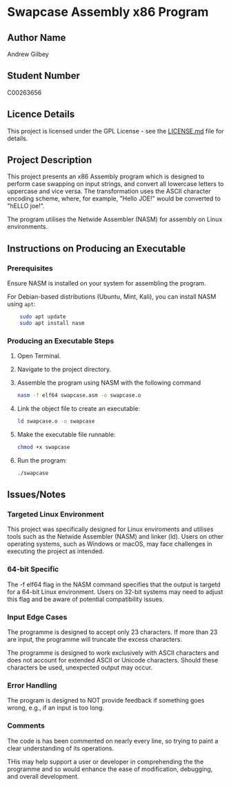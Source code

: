 # Swapcase Assembly x86 Program

## Author Name

Andrew Gilbey

## Student Number

C00263656

## Licence Details

This project is licensed under the GPL License - see the [LICENSE.md](LICENSE) file for details.

## Project Description

This project presents an x86 Assembly program which is designed to perform case swapping on input strings, and convert all lowercase letters to uppercase and vice versa. The transformation uses the ASCII character encoding scheme, where, for example, "Hello JOE!" would be converted to "hELLO joe!".

The program utilises the Netwide Assembler (NASM) for assembly on Linux environments. 

## Instructions on Producing an Executable

### Prerequisites

Ensure NASM is installed on your system for assembling the program. 

For Debian-based distributions (Ubuntu, Mint, Kali),  you can install NASM using `apt`:

```bash
    sudo apt update
    sudo apt install nasm
```

### Producing an Executable Steps

1. Open Terminal.
2. Navigate to the project directory.
3. Assemble the program using NASM with the following command 

    ```bash
    nasm -f elf64 swapcase.asm -o swapcase.o
    ```

4. Link the object file to create an executable:

    ```bash
    ld swapcase.o -o swapcase
    ```

5. Make the executable file runnable:

    ```bash
    chmod +x swapcase
    ```

6. Run the program:

    ```bash
    ./swapcase
    ```

## Issues/Notes
### Targeted Linux Environment
This project was specifically designed for Linux enviroments and utilises tools such as the Netwide Assembler (NASM) and linker (ld). Users on other operating systems, such as Windows or macOS, may 
face challenges in executing the project as intended. 

### 64-bit Specific
The -f elf64 flag in the NASM command specifies that the output is targetd for a 64-bit Linux environment. Users on 32-bit systems may need to adjust this flag and be aware of potential compatibility issues.

### Input Edge Cases
The programme is designed to accept only 23 characters. If more than 23 are input, the programme will truncate the excess characters.

The programme is designed to work exclusively with ASCII characters and does not account for extended ASCII or Unicode characters. Should these characters be used, unexpected output may occur.

### Error Handling
The program is designed to NOT provide feedback if something goes wrong, e.g., if an input is too long.

### Comments
The code is has been commented on nearly every line, so trying to paint a clear understanding of its operations.

THis may help support a user or developer  in comprehending the the programme and so would enhance the ease of modification, debugging, and overall development.

